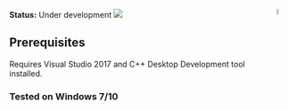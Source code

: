 **Status:** Under development <img src="https://img.icons8.com/metro/2x/under-construction.png">
<img src="https://icons.iconarchive.com/icons/goodstuff-no-nonsense/free-space/72/alien-5-icon.png" width=5% align="right" />
## Prerequisites 
Requires Visual Studio 2017 and C++ Desktop Development tool installed.
### Tested on Windows 7/10 
